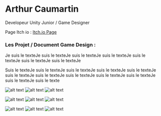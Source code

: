 # Arthur Caumartin
Developeur Unity Junior / Game Designer

Page Itch io : [Itch.io Page](https://protal.itch.io/)




### Les Projet / Document Game Design :

Je suis le texteJe suis le texteJe suis le texteJe suis le texteJe suis le texteJe suis le texteJe suis le texteJe
 
 Suis le texteJe suis le texteJe suis le texteJe suis le texteJe suis le texteJe suis le texteJe suis le texteJe suis le texteJe suis le texteJe suis le texteJe suis le texteJe suis le texte

 ![alt text](https://picsum.photos/200/200) ![alt text](https://picsum.photos/200/200) ![alt text](https://picsum.photos/200/200) 

 ![alt text](https://picsum.photos/200/200) ![alt text](https://picsum.photos/200/200) ![alt text](https://picsum.photos/200/200)
 
 ![alt text](https://picsum.photos/200/200) ![alt text](https://picsum.photos/200/200) ![alt text](https://picsum.photos/200/200)